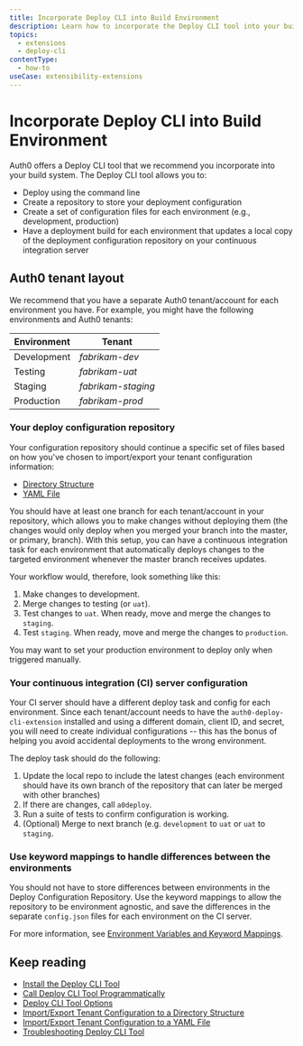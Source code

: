 ```yaml
---
title: Incorporate Deploy CLI into Build Environment
description: Learn how to incorporate the Deploy CLI tool into your build environment.
topics:
  - extensions
  - deploy-cli
contentType:
  - how-to
useCase: extensibility-extensions
---
```

# Incorporate Deploy CLI into Build Environment

Auth0 offers a Deploy CLI tool that we recommend you incorporate into your build system. The Deploy CLI tool allows you to:

* Deploy using the command line
* Create a repository to store your deployment configuration
* Create a set of configuration files for each environment (e.g., development, production)
* Have a deployment build for each environment that updates a local copy of the deployment configuration repository on your continuous integration server

## Auth0 tenant layout

We recommend that you have a separate Auth0 tenant/account for each environment you have. For example, you might have the following environments and Auth0 tenants:

| Environment | Tenant |
| - | - |
| Development | *fabrikam-dev* |
| Testing | *fabrikam-uat* |
| Staging | *fabrikam-staging* |
| Production | *fabrikam-prod* |

### Your deploy configuration repository

Your configuration repository should continue a specific set of files based on how you've chosen to import/export your tenant configuration information:

* [Directory Structure](/extensions/deploy-cli/guides/import-export-directory-structure)
* [YAML File](/extensions/deploy-cli/guides/import-export-yaml-file)

You should have at least one branch for each tenant/account in your repository, which allows you to make changes without deploying them (the changes would only deploy when you merged your branch into the master, or primary, branch). With this setup, you can have a continuous integration task for each environment that automatically deploys changes to the targeted environment whenever the master branch receives updates.

Your workflow would, therefore, look something like this:

1. Make changes to development.
2. Merge changes to testing (or `uat`).
3. Test changes to `uat`. When ready, move and merge the changes to `staging`.
4. Test `staging`. When ready, move and merge the changes to `production`.

You may want to set your production environment to deploy only when triggered manually.

### Your continuous integration (CI) server configuration

Your CI server should have a different deploy task and config for each environment. Since each tenant/account needs to have the `auth0-deploy-cli-extension` installed and using a different domain, client ID, and secret, you will need to create individual configurations -- this has the bonus of helping you avoid accidental deployments to the wrong environment.

The deploy task should do the following:

 1.  Update the local repo to include the latest changes (each environment should have its own branch of the repository that can later be merged with other branches)
 1.  If there are changes, call `a0deploy`.
 1.  Run a suite of tests to confirm configuration is working.
 1.  (Optional) Merge to next branch (e.g. `development` to `uat` or `uat` to `staging`.

### Use keyword mappings to handle differences between the environments

You should not have to store differences between environments in the Deploy Configuration Repository. Use the keyword mappings to allow the repository to be environment agnostic, and save the differences in the separate `config.json` files for each environment on the CI server.

For more information, see [Environment Variables and Keyword Mappings](/extensions/deploy-cli/references/environment-variables-keyword-mappings).

## Keep reading

* [Install the Deploy CLI Tool](/extensions/deploy-cli/guides/install-deploy-cli)
* [Call Deploy CLI Tool Programmatically](/extensions/deploy-cli/guides/call-deploy-cli-programmatically)
* [Deploy CLI Tool Options](/extensions/deploy-cli/references/deploy-cli-options)
* [Import/Export Tenant Configuration to a Directory Structure](/extensions/deploy-cli/guides/import-export-directory-structure)
* [Import/Export Tenant Configuration to a YAML File](/extensions/deploy-cli/guides/import-export-yaml-file)
* [Troubleshooting Deploy CLI Tool](/extensions/deploy-cli/references/troubleshooting)
